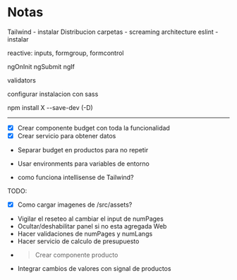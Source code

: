 # Notas

Tailwind - instalar
Distribucion carpetas - screaming architecture
eslint - instalar

reactive: inputs, formgroup, formcontrol

ngOnInit
ngSubmit
ngIf

validators

configurar instalacion con sass

npm install X --save-dev (-D)

---

- [x] Crear componente budget con toda la funcionalidad
- [x] Crear servicio para obtener datos
- Separar budget en productos para no repetir

- Usar environments para variables de entorno
- como funciona intellisense de Tailwind?

TODO:

- [x] Como cargar imagenes de /src/assets?
- Vigilar el reseteo al cambiar el input de numPages
- Ocultar/deshabilitar panel si no esta agregada Web
- Hacer validaciones de numPages y numLangs
- Hacer servicio de calculo de presupuesto
- > Crear componente producto
- Integrar cambios de valores con signal de productos
